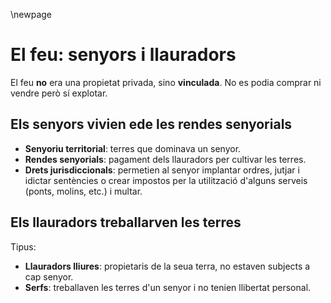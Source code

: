 \newpage

# El feu: senyors i llauradors

El feu **no** era una propietat privada, sino **vinculada**. No es podia comprar ni vendre però sí explotar.

## Els senyors vivien ede les rendes senyorials

- **Senyoriu territorial**: terres que dominava un senyor.
- **Rendes senyorials**: pagament dels llauradors per cultivar les terres.
- **Drets jurisdiccionals**: permetien al senyor implantar ordres, jutjar i idictar sentències o crear impostos per la utilització d'alguns serveis (ponts, molins, etc.) i multar.

## Els llauradors treballarven les terres

Tipus:

- **Llauradors lliures**: propietaris de la seua terra, no estaven subjects a cap senyor.
- **Serfs**: treballaven les terres d'un senyor i no tenien llibertat personal.
